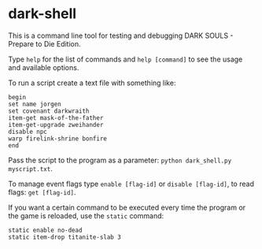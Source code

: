 # dark-shell
This is a command line tool for testing and debugging DARK SOULS - Prepare to Die Edition.

Type `help` for the list of commands and `help [command]` to see the usage and available options.

To run a script create a text file with something like:
```
begin
set name jorgen
set covenant darkwraith
item-get mask-of-the-father
item-get-upgrade zweihander
disable npc
warp firelink-shrine bonfire
end
```
Pass the script to the program as a parameter: `python dark_shell.py myscript.txt`.

To manage event flags type `enable [flag-id]` or `disable [flag-id]`, to read flags: `get [flag-id]`.

If you want a certain command to be executed every time the program or the game is reloaded, use the `static` command:
```
static enable no-dead
static item-drop titanite-slab 3
```
